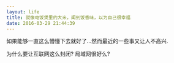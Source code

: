 ```yaml
---
layout: life
title: 就像电饭煲里的大米，闻到饭香味，以为自己很幸福
date: 2016-03-29 21:44:39
---
```


如果能够一直这么懵懂下去就好了...然而最近的一些事又让人不高兴.

为什么要让互联网这么封闭? 局域网很好么?
